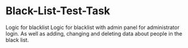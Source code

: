 # Black-List-Test-Task
Logic for blacklist
Logic for blacklist with admin panel for administrator login. As well as adding, changing and deleting data about people in the black list.
